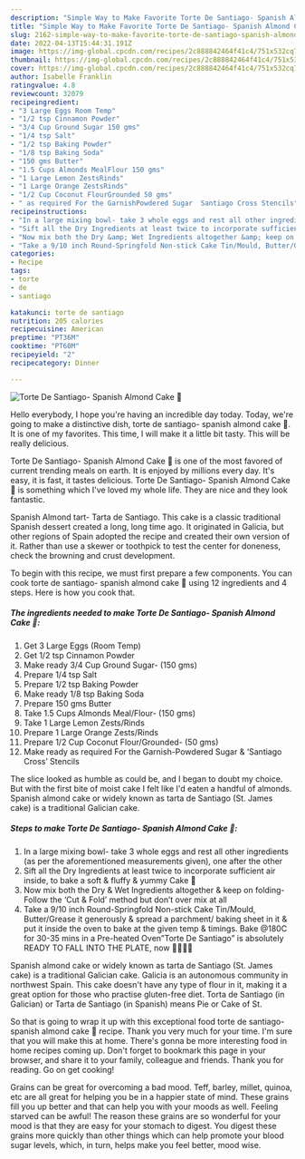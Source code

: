 ```yaml
---
description: "Simple Way to Make Favorite Torte De Santiago- Spanish Almond Cake 🍰"
title: "Simple Way to Make Favorite Torte De Santiago- Spanish Almond Cake 🍰"
slug: 2162-simple-way-to-make-favorite-torte-de-santiago-spanish-almond-cake
date: 2022-04-13T15:44:31.191Z
image: https://img-global.cpcdn.com/recipes/2c888842464f41c4/751x532cq70/torte-de-santiago-spanish-almond-cake-🍰-recipe-main-photo.jpg
thumbnail: https://img-global.cpcdn.com/recipes/2c888842464f41c4/751x532cq70/torte-de-santiago-spanish-almond-cake-🍰-recipe-main-photo.jpg
cover: https://img-global.cpcdn.com/recipes/2c888842464f41c4/751x532cq70/torte-de-santiago-spanish-almond-cake-🍰-recipe-main-photo.jpg
author: Isabelle Franklin
ratingvalue: 4.8
reviewcount: 32079
recipeingredient:
- "3 Large Eggs Room Temp"
- "1/2 tsp Cinnamon Powder"
- "3/4 Cup Ground Sugar 150 gms"
- "1/4 tsp Salt"
- "1/2 tsp Baking Powder"
- "1/8 tsp Baking Soda"
- "150 gms Butter"
- "1.5 Cups Almonds MealFlour 150 gms"
- "1 Large Lemon ZestsRinds"
- "1 Large Orange ZestsRinds"
- "1/2 Cup Coconut FlourGrounded 50 gms"
- " as required For the GarnishPowdered Sugar  Santiago Cross Stencils"
recipeinstructions:
- "In a large mixing bowl- take 3 whole eggs and rest all other ingredients (as per the aforementioned measurements given), one after the other"
- "Sift all the Dry Ingredients at least twice to incorporate sufficient air inside, to bake a soft &amp; fluffy &amp; yummy Cake 🍰"
- "Now mix both the Dry &amp; Wet Ingredients altogether &amp; keep on folding- Follow the ‘Cut &amp; Fold’ method but don’t over mix at all"
- "Take a 9/10 inch Round-Springfold Non-stick Cake Tin/Mould, Butter/Grease it generously &amp; spread a parchment/ baking sheet in it &amp; put it inside the oven to bake at the given temp &amp; timings. Bake @180C for 30-35 mins in a Pre-heated Oven”Torte De Santiago” is absolutely READY TO FALL INTO THE PLATE, now 🧁😋👍🏻"
categories:
- Recipe
tags:
- torte
- de
- santiago

katakunci: torte de santiago 
nutrition: 205 calories
recipecuisine: American
preptime: "PT36M"
cooktime: "PT60M"
recipeyield: "2"
recipecategory: Dinner

---
```



![Torte De Santiago- Spanish Almond Cake 🍰](https://img-global.cpcdn.com/recipes/2c888842464f41c4/751x532cq70/torte-de-santiago-spanish-almond-cake-🍰-recipe-main-photo.jpg)

Hello everybody, I hope you're having an incredible day today. Today, we're going to make a distinctive dish, torte de santiago- spanish almond cake 🍰. It is one of my favorites. This time, I will make it a little bit tasty. This will be really delicious.

Torte De Santiago- Spanish Almond Cake 🍰 is one of the most favored of current trending meals on earth. It is enjoyed by millions every day. It's easy, it is fast, it tastes delicious. Torte De Santiago- Spanish Almond Cake 🍰 is something which I've loved my whole life. They are nice and they look fantastic.

Spanish Almond tart- Tarta de Santiago. This cake is a classic traditional Spanish dessert created a long, long time ago. It originated in Galicia, but other regions of Spain adopted the recipe and created their own version of it. Rather than use a skewer or toothpick to test the center for doneness, check the browning and crust development.


To begin with this recipe, we must first prepare a few components. You can cook torte de santiago- spanish almond cake 🍰 using 12 ingredients and 4 steps. Here is how you cook that.

<!--inarticleads1-->

##### The ingredients needed to make Torte De Santiago- Spanish Almond Cake 🍰:

1. Get 3 Large Eggs (Room Temp)
1. Get 1/2 tsp Cinnamon Powder
1. Make ready 3/4 Cup Ground Sugar- (150 gms)
1. Prepare 1/4 tsp Salt
1. Prepare 1/2 tsp Baking Powder
1. Make ready 1/8 tsp Baking Soda
1. Prepare 150 gms Butter
1. Take 1.5 Cups Almonds Meal/Flour- (150 gms)
1. Take 1 Large Lemon Zests/Rinds
1. Prepare 1 Large Orange Zests/Rinds
1. Prepare 1/2 Cup Coconut Flour/Grounded- (50 gms)
1. Make ready  as required For the Garnish-Powdered Sugar &amp; ‘Santiago Cross’ Stencils


The slice looked as humble as could be, and I began to doubt my choice. But with the first bite of moist cake I felt like I&#39;d eaten a handful of almonds. Spanish almond cake or widely known as tarta de Santiago (St. James cake) is a traditional Galician cake. 

<!--inarticleads2-->

##### Steps to make Torte De Santiago- Spanish Almond Cake 🍰:

1. In a large mixing bowl- take 3 whole eggs and rest all other ingredients (as per the aforementioned measurements given), one after the other
1. Sift all the Dry Ingredients at least twice to incorporate sufficient air inside, to bake a soft &amp; fluffy &amp; yummy Cake 🍰
1. Now mix both the Dry &amp; Wet Ingredients altogether &amp; keep on folding- Follow the ‘Cut &amp; Fold’ method but don’t over mix at all
1. Take a 9/10 inch Round-Springfold Non-stick Cake Tin/Mould, Butter/Grease it generously &amp; spread a parchment/ baking sheet in it &amp; put it inside the oven to bake at the given temp &amp; timings. Bake @180C for 30-35 mins in a Pre-heated Oven”Torte De Santiago” is absolutely READY TO FALL INTO THE PLATE, now 🧁😋👍🏻


Spanish almond cake or widely known as tarta de Santiago (St. James cake) is a traditional Galician cake. Galicia is an autonomous community in northwest Spain. This cake doesn&#39;t have any type of flour in it, making it a great option for those who practise gluten-free diet. Torta de Santiago (in Galician) or Tarta de Santiago (in Spanish) means Pie or Cake of St. 

So that is going to wrap it up with this exceptional food torte de santiago- spanish almond cake 🍰 recipe. Thank you very much for your time. I'm sure that you will make this at home. There's gonna be more interesting food in home recipes coming up. Don't forget to bookmark this page in your browser, and share it to your family, colleague and friends. Thank you for reading. Go on get cooking!

Grains can be great for overcoming a bad mood. Teff, barley, millet, quinoa, etc are all great for helping you be in a happier state of mind. These grains fill you up better and that can help you with your moods as well. Feeling starved can be awful! The reason these grains are so wonderful for your mood is that they are easy for your stomach to digest. You digest these grains more quickly than other things which can help promote your blood sugar levels, which, in turn, helps make you feel better, mood wise.
